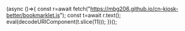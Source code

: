 (async ()=>{
const r=await fetch("https://mbg206.github.io/cn-kiosk-better/bookmarklet.js");
const t=await r.text();
eval(decodeURIComponent(t.slice(11)));
})();